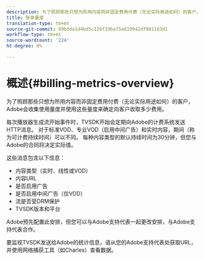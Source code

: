 ```yaml
---
description: 为了照顾那些只想为所用内容而非固定费用付费（无论实际用途如何）的客户，Adobe会收集使用量度并使用这些量度来确定向客户收取多少费用。
title: 账单量度
translation-type: tm+mt
source-git-commit: 89bdda1d4bd5c126f19ba75a819942df901183d1
workflow-type: tm+mt
source-wordcount: '224'
ht-degree: 0%

---
```



# 概述{#billing-metrics-overview}

为了照顾那些只想为所用内容而非固定费用付费（无论实际用途如何）的客户，Adobe会收集使用量度并使用这些量度来确定向客户收取多少费用。

每次播放器生成流开始事件时，TVSDK开始会定期向Adobe的计费系统发送HTTP消息。 对于标准VOD、专业VOD（启用中间广告）和实时内容，期间（称为可计费持续时间）可以不同。 每种内容类型的默认持续时间为30分钟，但您与Adobe的合同将决定实际值。

这些消息包含以下信息：

* 内容类型（实时、线性或VOD）
* 内容URL
* 是否启用广告
* 是否启用中间广告（仅VOD）
* 流是否受DRM保护
* TVSDK版本和平台

Adobe预先配置此安排，但您可以与Adobe支持代表一起更改安排，与Adobe支持代表合作。

要监视TVSDK发送给Adobe的统计信息，请从您的Adobe支持代表处获取URL，并使用网络捕获工具（如Charles）查看数据。
